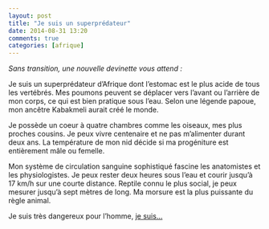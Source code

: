 ```yaml
---
layout: post
title: "Je suis un superprédateur"
date: 2014-08-31 13:20
comments: true
categories: [afrique]
---
```

_Sans transition, une nouvelle devinette vous attend&nbsp;:_

Je suis un superprédateur d’Afrique dont l’estomac est le plus acide de tous les vertébrés.
Mes poumons peuvent se déplacer vers l’avant ou l’arrière de mon corps, ce qui est bien pratique sous l’eau.
Selon une légende papoue, mon ancêtre Kabakmeli aurait créé le monde.

Je possède un coeur à quatre chambres comme les oiseaux, mes plus proches cousins.
Je peux vivre centenaire et ne pas m’alimenter durant deux ans.
La température de mon nid décide si ma progéniture est entièrement mâle ou femelle.

Mon système de circulation sanguine sophistiqué fascine les anatomistes et les physiologistes.
Je peux rester deux heures sous l’eau et courir jusqu’à 17 km/h sur une courte distance.
Reptile connu le plus social, je peux mesurer jusqu’à sept mètres de long.
Ma morsure est la plus puissante du règle animal.

Je suis très dangereux pour l’homme, [je suis…](https://www.youtube.com/watch?v=q5cnvkHYqLg)